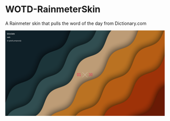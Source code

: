# WOTD-RainmeterSkin
A Rainmeter skin that pulls the word of the day from Dictionary.com


![alt text](https://github.com/AbdallahFSher/WOTD-RainmeterSkin/blob/main/images/2.png)
